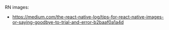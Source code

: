RN images:

- https://medium.com/the-react-native-log/tips-for-react-native-images-or-saying-goodbye-to-trial-and-error-b2baaf0a1a4d
